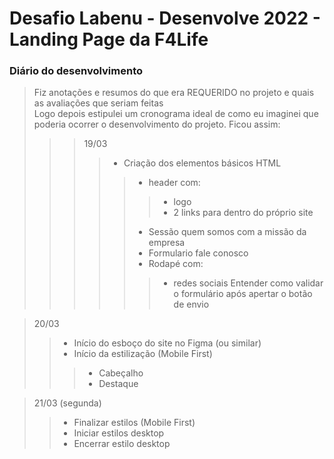 # Desafio Labenu - Desenvolve 2022 - Landing Page da F4Life

### Diário do desenvolvimento
>Fiz anotações e resumos do que era REQUERIDO no projeto e quais as avaliações que seriam feitas  
>Logo depois estipulei um cronograma ideal de como eu imaginei que poderia ocorrer o desenvolvimento do projeto. Ficou assim:  
>>>19/03
>>>>- Criação dos elementos básicos HTML
>>>>>- header com:
>>>>>>- logo
>>>>>>- 2 links para dentro do próprio site
>>>>>- Sessão quem somos com a missão da empresa
>>>>>- Formulario fale conosco
>>>>>- Rodapé com: 
>>>>>>- redes sociais
>>>>>Entender como validar o formulário após apertar o botão de envio

>20/03
>>- Início do esboço do site no Figma (ou similar)
>>- Início da estilização (Mobile First)
>>>- Cabeçalho
>>>- Destaque

>21/03 (segunda)
>>- Finalizar estilos (Mobile First)
>>- Iniciar estilos desktop
>>- Encerrar estilo desktop
